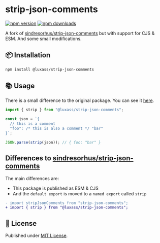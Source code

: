 # strip-json-comments

[![npm version][npm-version-src]][npm-version-href]
[![npm downloads][npm-downloads-src]][npm-downloads-href]

A fork of [sindresorhus/strip-json-comments](https://github.com/sindresorhus/strip-json-comments) but with support for CJS & ESM. And some small modifications.

## 📦 Installation

```sh
npm install @luxass/strip-json-comments
```

## 📚 Usage

There is a small difference to the original package. You can see it [here](#differences-to-sindresorhusstrip-json-comments).

```ts
import { strip } from "@luxass/strip-json-comments";

const json = `{
  // this is a comment
  "foo": /* this is also a comment */ "bar"
}`;

JSON.parse(strip(json)); // { foo: "bar" }
```

## Differences to [sindresorhus/strip-json-comments](https://github.com/sindresorhus/strip-json-comments)

The main differences are:
- This package is published as ESM & CJS
- And the `default export` is moved to a `named export` called `strip`

```diff
- import stripJsonComments from "strip-json-comments";
+ import { strip } from "@luxass/strip-json-comments";
```

## 📄 License

Published under [MIT License](./LICENSE).

<!-- Badges -->

[npm-version-src]: https://img.shields.io/npm/v/@luxass/strip-json-comments?style=flat&colorA=18181B&colorB=4169E1
[npm-version-href]: https://npmjs.com/package/@luxass/strip-json-comments
[npm-downloads-src]: https://img.shields.io/npm/dm/@luxass/strip-json-comments?style=flat&colorA=18181B&colorB=4169E1
[npm-downloads-href]: https://npmjs.com/package/@luxass/strip-json-comments

